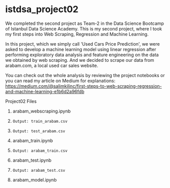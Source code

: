 # istdsa_project02
We completed the second project as Team-2 in the Data Science Bootcamp of Istanbul Data Science Academy. This is my second project, where I took my first steps into Web Scraping, Regression and Machine Learning.

In this project, which we simply call 'Used Cars Price Prediction', we were asked to develop a machine learning model using linear regression after performing exploratory data analysis and feature engineering on the data we obtained by web scraping. And we decided to scrape our data from arabam.com, a local used car sales website.

You can check out the whole analysis by reviewing the project notebooks or you can read my article on Medium for explanations: https://medium.com/@salimkilinc/first-steps-to-web-scraping-regression-and-machine-learning-e1b6d2a96fdb

Project02 Files

1. arabam_webscraping.ipynb
2.     Output: train_arabam.csv
3.     Output: test_arabam.csv
4. arabam_train.ipynb
5.     Output: arabam_train.csv
6. arabam_test.ipynb
7.     Output: arabam_test.csv
8. arabam_model.ipynb
